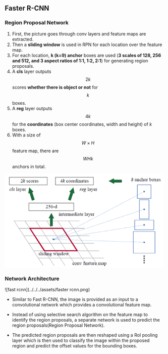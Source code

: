 ## Faster R-CNN

### Region Proposal Network

1. First, the picture goes through conv layers and feature maps are extracted.
2. Then a **sliding window** is used in RPN for each location over the feature map.
3. For each location, **k (k=9) anchor** boxes are used (**3 scales of 128, 256 and 512, and 3 aspect ratios of 1:1, 1:2, 2:1**) for generating region proposals.
4. A **cls** layer outputs $$2k$$ scores **whether there is object or not** for $$k$$ boxes.
5. A **reg** layer outputs $$4k$$ for the **coordinates** (box center coordinates, width and height) of _k_ boxes.
6. With a size of $$W \times H$$ feature map, there are $$WHk$$ anchors in total.

![rpn](../../../assets/rpn.png)

### Network Architecture

![fast rcnn](../../../assets/faster rcnn.png)

- Similar to Fast R-CNN, the image is provided as an input to a convolutional network which provides a convolutional feature map.
- Instead of using selective search algorithm on the feature map to identify the region proposals, a separate network is used to predict the region proposals(Region Proposal Network).

- The predicted region proposals are then reshaped using a RoI pooling layer which is then used to classify the image within the proposed region and predict the offset values for the bounding boxes.

